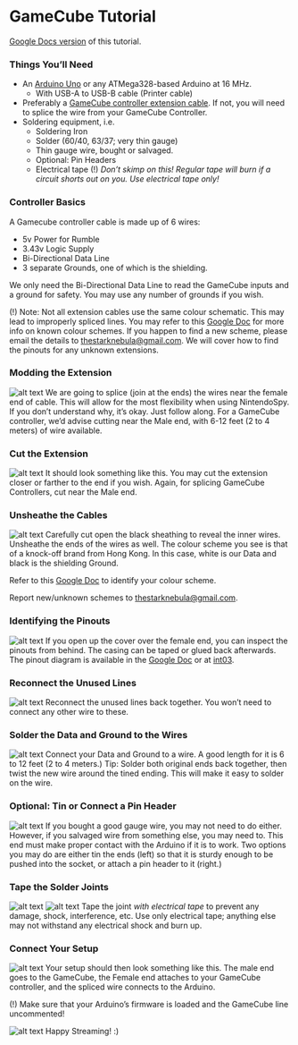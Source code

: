 GameCube Tutorial
======
[Google Docs version](https://docs.google.com/document/d/1ey-dRKVuAoKPt6--xVhUP7oPxb-2LLty6hI0Fe16Piw/edit#) of this tutorial.

### Things You’ll Need
* An [Arduino Uno](http://arduino.cc/en/Main/ArduinoBoardUno) or any ATMega328-based Arduino at 16 MHz.
  * With USB-A to USB-B cable (Printer cable)
* Preferably a [GameCube controller extension cable](http://www.amazon.com/s/ref=nb_sb_ss_i_0_24?url=search-alias%3Daps&field-keywords=gamecube+extension+cable&sprefix=gamecube+extension+cable%2Caps%2C217&rh=i%3Aaps%2Ck%3Agamecube+extension+cable). If not, you will need to splice the wire from your GameCube Controller.
* Soldering equipment, i.e.
  * Soldering Iron
  * Solder (60/40, 63/37; very thin gauge)
  * Thin gauge wire, bought or salvaged.
  * Optional: Pin Headers
  * Electrical tape
      (!) *Don’t skimp on this! Regular tape will burn if a circuit shorts out on you. Use electrical tape only!*

### Controller Basics
A Gamecube controller cable is made up of 6 wires:
* 5v Power for Rumble
* 3.43v Logic Supply
* Bi-Directional Data Line
* 3 separate Grounds, one of which is the shielding.

We only need the Bi-Directional Data Line to read the GameCube inputs and a ground for safety. You may use any number of grounds if you wish.

(!) Note: Not all extension cables use the same colour schematic. This may lead to improperly spliced lines. You may refer to this [Google Doc](https://docs.google.com/spreadsheet/ccc?key=0AiANfINZ0c74dEZpc2RETjVoUG5iVEVQRHFWYkx6c2c&usp=drive_web#gid=0) for more info on known colour schemes. If you happen to find a new scheme, please email the details to thestarknebula@gmail.com. We will cover how to find the pinouts for any unknown extensions.

### Modding the Extension

![alt text](https://github.com/jeremyaburns/NintendoSpy/raw/master/docs/tutorial-images/gamecube_images/1-Extension.jpg "")
We are going to splice (join at the ends) the wires near the female end of cable. This will allow for the most flexibility when using NintendoSpy. If you don’t understand why, it’s okay. Just follow along. For a GameCube controller, we’d advise cutting near the Male end, with 6-12 feet (2 to 4 meters) of wire available.

### Cut the Extension

![alt text](https://github.com/jeremyaburns/NintendoSpy/raw/master/docs/tutorial-images/gamecube_images/2-Cut_Extension.jpg "")
It should look something like this. You may cut the extension closer or farther to the end if you wish. Again, for splicing GameCube Controllers, cut near the Male end.

### Unsheathe the Cables

![alt text](https://github.com/jeremyaburns/NintendoSpy/raw/master/docs/tutorial-images/gamecube_images/3-Spliced.jpg "")
Carefully cut open the black sheathing to reveal the inner wires. Unsheathe the ends of the wires as well. The colour scheme you see is that of a knock-off brand from Hong Kong. In this case, white is our Data and black is the shielding Ground. 

Refer to this [Google Doc](https://docs.google.com/spreadsheet/ccc?key=0AiANfINZ0c74dEZpc2RETjVoUG5iVEVQRHFWYkx6c2c&usp=drive_web#gid=0) to identify your colour scheme.

Report new/unknown schemes to thestarknebula@gmail.com.

### Identifying the Pinouts

![alt text](https://github.com/jeremyaburns/NintendoSpy/raw/master/docs/tutorial-images/gamecube_images/3.5-Find_Pinouts.jpg "")
If you open up the cover over the female end, you can inspect the pinouts from behind. The casing can be taped or glued back afterwards. The pinout diagram is available in the [Google Doc](https://docs.google.com/spreadsheet/ccc?key=0AiANfINZ0c74dEZpc2RETjVoUG5iVEVQRHFWYkx6c2c&usp=drive_web#gid=0) or at [int03](http://www.int03.co.uk/crema/hardware/gamecube/gc-control.html).

### Reconnect the Unused Lines

![alt text](https://github.com/jeremyaburns/NintendoSpy/raw/master/docs/tutorial-images/gamecube_images/4-Solder_Nulls_Back.jpg "")
Reconnect the unused lines back together. You won’t need to connect any other wire to these.

### Solder the Data and Ground to the Wires

![alt text](https://github.com/jeremyaburns/NintendoSpy/raw/master/docs/tutorial-images/gamecube_images/5-Twist.jpg "")
Connect your Data and Ground to a wire. A good length for it is 6 to 12 feet (2 to 4 meters.) Tip: Solder both original ends back together, then twist the new wire around the tined ending. This will make it easy to solder on the wire.

### Optional: Tin or Connect a Pin Header

![alt text](https://github.com/jeremyaburns/NintendoSpy/raw/master/docs/tutorial-images/gamecube_images/6-Pin_Header.jpg "")
If you bought a good gauge wire, you may not need to do either. However, if you salvaged wire from something else, you may need to. This end must make proper contact with the Arduino if it is to work. Two options you may do are either tin the ends (left) so that it is sturdy enough to be pushed into the socket, or attach a pin header to it (right.)

### Tape the Solder Joints

![alt text](https://github.com/jeremyaburns/NintendoSpy/raw/master/docs/tutorial-images/gamecube_images/7-Tape_Up_Joints.jpg "")
![alt text](https://github.com/jeremyaburns/NintendoSpy/raw/master/docs/tutorial-images/gamecube_images/8-Tape_Up_Joints2.jpg "")
Tape the joint *with electrical tape* to prevent any damage, shock, interference, etc. Use only electrical tape; anything else may not withstand any electrical shock and burn up.

### Connect Your Setup

![alt text](https://github.com/jeremyaburns/NintendoSpy/raw/master/docs/tutorial-images/gamecube_images/9-Setup.jpg "")
Your setup should then look something like this. The male end goes to the GameCube, the Female end attaches to your GameCube controller, and the spliced wire connects to the Arduino.

(!) Make sure that your Arduino’s firmware is loaded and the GameCube line uncommented!

![alt text](https://github.com/jeremyaburns/NintendoSpy/raw/master/docs/tutorial-images/gamecube_images/10-Arduino.jpg "")
Happy Streaming! :)
